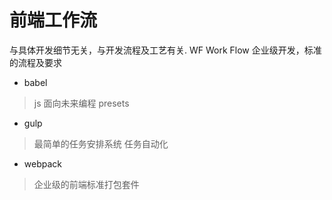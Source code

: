 # 前端工作流
与具体开发细节无关，与开发流程及工艺有关.
WF Work Flow
企业级开发，标准的流程及要求
- babel
 > js 面向未来编程 presets
- gulp
 > 最简单的任务安排系统
   任务自动化
- webpack
 > 企业级的前端标准打包套件
